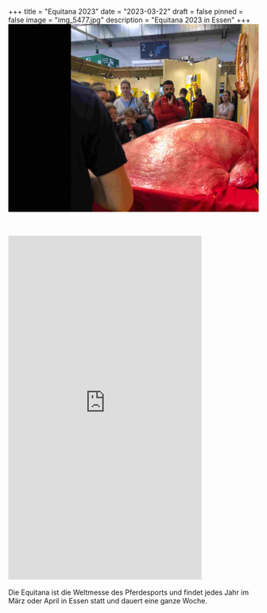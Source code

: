 +++
title = "Equitana 2023"
date = "2023-03-22"
draft = false
pinned = false
image = "img_5477.jpg"
description = "Equitana 2023 in Essen"
+++
![Eine echte Pferdelunge die sogar an eine pumpe angeschlossen ist.](img_5316.jpg)

![]()

<iframe width="389" height="692" src="https://www.youtube.com/embed/tA-qsbvWE-4" title="06e579cf 785a 4c48 85fe 0c8936e362f5" frameborder="0" allow="accelerometer; autoplay; clipboard-write; encrypted-media; gyroscope; picture-in-picture; web-share" allowfullscreen></iframe>

Die Equitana ist die Weltmesse des Pferdesports und findet jedes Jahr im März oder April in Essen statt und dauert eine ganze Woche.